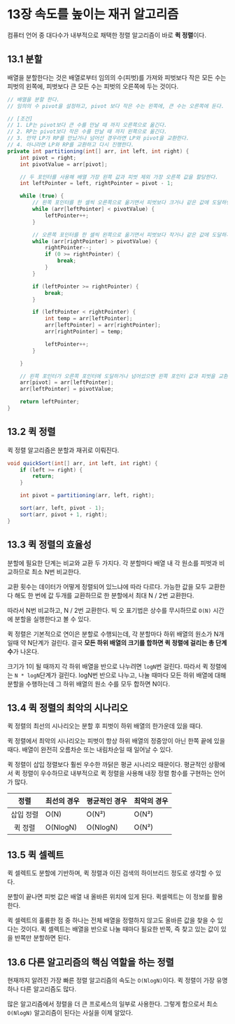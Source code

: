 # 13장 속도를 높이는 재귀 알고리즘

컴퓨터 언어 중 대다수가 내부적으로 채택한 정렬 알고리즘이 바로 **퀵 정렬**이다.

## 13.1 분할

배열을 분할한다는 것은 배열로부터 임의의 수(피벗)를 가져와 피벗보다 작은 모든 수는 피벗의 왼쪽에, 피벗보다 큰 모든 수는 피벗의 오른쪽에 두는 것이다.

```java
// 배열을 분할 한다.
// 임의의 수 pivot을 설정하고, pivot 보다 작은 수는 왼쪽에, 큰 수는 오른쪽에 둔다.

// [조건]
// 1. LP는 pivot보다 큰 수를 만날 때 까지 오른쪽으로 옮긴다.
// 2. RP는 pivot보다 작은 수를 만날 때 까지 왼쪽으로 옮긴다.
// 3. 만약 LP가 RP를 만났거나 넘어선 경우라면 LP와 pivot을 교환한다.
// 4. 아니라면 LP와 RP를 교환하고 다시 진행한다.
private int partitioning(int[] arr, int left, int right) {
    int pivot = right;
    int pivotValue = arr[pivot];

    // 두 포인터를 사용해 배열 가장 왼쪽 값과 피벗 제외 가장 오른쪽 값을 할당한다.
    int leftPointer = left, rightPointer = pivot - 1;

    while (true) {
        // 왼쪽 포인터를 한 셀씩 오른쪽으로 옮기면서 피벗보다 크거나 같은 값에 도달하면 멈춘다.
        while (arr[leftPointer] < pivotValue) {
            leftPointer++;
        }

        // 오른쪽 포인터를 한 셀씩 왼쪽으로 옮기면서 피벗보다 작거나 같은 값에 도달하거나, 배열 맨 앞에 도달하면 멈춘다.
        while (arr[rightPointer] > pivotValue) {
            rightPointer--;
            if (0 >= rightPointer) {
                break;
            }
        }

        if (leftPointer >= rightPointer) {
            break;
        }

        if (leftPointer < rightPointer) {
            int temp = arr[leftPointer];
            arr[leftPointer] = arr[rightPointer];
            arr[rightPointer] = temp;

            leftPointer++;
        }

    }

    // 왼쪽 포인터가 오른쪽 포인터에 도달하거나 넘어섰으면 왼쪽 포인터 값과 피벗을 교환한다.
    arr[pivot] = arr[leftPointer];
    arr[leftPointer] = pivotValue;

    return leftPointer;
}
```

## 13.2 퀵 정렬

퀵 정렬 알고리즘은 분할과 재귀로 이뤄진다.

```java
void quickSort(int[] arr, int left, int right) {
    if (left >= right) {
        return;
    }

    int pivot = partitioning(arr, left, right);

    sort(arr, left, pivot - 1);
    sort(arr, pivot + 1, right);
}
```

## 13.3 퀵 정렬의 효율성

분할에 필요한 단계는 비교와 교환 두 가지다. 각 분할마다 배열 내 각 원소를 피벗과 비교하므로 최소 N번 비교한다.

교환 횟수는 데이터가 어떻게 정렬되어 있느냐에 따라 다르다. 가능한 값을 모두 교환한다 해도 한 번에 값 두개를 교환하므로 한 분할에서 최대 N / 2번 교환한다.

따라서 N번 비교하고, N / 2번 교환한다. 빅 오 표기법은 상수를 무시하므로 `O(N)` 시간에 분할을 실행한다고 볼 수 있다.

퀵 정렬은 기본적으로 연이은 분할로 수행되는데, 각 분할마다 하위 배열의 원소가 N개 일때 약 N단계가 걸린다. 결국 **모든 하위 배열의 크기를 합하면 퀵 정렬에 걸리는 총 단계 수**가 나온다.

크기가 1이 될 때까지 각 하위 배열을 반으로 나누려면 `logN`번 걸린다. 따라서 퀵 정렬에는 `N * logN`단계가 걸린다. logN번 반으로 나누고, 나눌 때마다 모든 하위 배열에 대해 분할을 수행하는데 그 하위 배열의 원소 수를 모두 합하면 N이다.

## 13.4 퀵 정렬의 최악의 시나리오

퀵 정렬의 최선의 시나리오는 분할 후 피벗이 하위 배열의 한가운데 있을 때다.

퀵 정렬에서 최악의 시나리오는 피벗이 항상 하위 배열의 정중앙이 아닌 한쪽 끝에 있을 때다. 배열이 완전히 오름차순 또는 내림차순일 때 일어날 수 있다.

퀵 정렬이 삽입 정렬보다 훨씬 우수한 까닭은 평균 시나리오 때문이다. 평균적인 상황에서 퀵 정렬이 우수하므로 내부적으로 퀵 정렬을 사용해 내장 정렬 함수를 구현하는 언어가 많다.

|   정렬    | 최선의 경우 | 평균적인 경우 | 최악의 경우 |
| :-------: | ----------- | ------------- | ----------- |
| 삽입 정렬 | O(N)        | O(N²)         | O(N²)       |
|  퀵 정렬  | O(NlogN)    | O(NlogN)      | O(N²)       |

## 13.5 퀵 셀렉트

퀵 셀렉트도 분할에 기반하며, 퀵 정렬과 이진 검색의 하이브리드 정도로 생각할 수 있다.

분할이 끝나면 피벗 값은 배열 내 올바른 위치에 있게 된다. 퀵셀렉트는 이 정보를 활용한다.

퀵 셀렉트의 훌륭한 점 중 하나는 전체 배열을 정렬하지 않고도 올바른 값을 찾을 수 있다는 것이다. 퀵 셀렉트는 배열을 반으로 나눌 때마다 필요한 반쪽, 즉 찾고 있는 값이 있을 반쪽만 분할하면 된다.

## 13.6 다른 알고리즘의 핵심 역할을 하는 정렬

현재까지 알려진 가장 빠른 정렬 알고리즘의 속도는 `O(NlogN)`이다. 퀵 정렬이 가장 유명하나 다른 알고리즘도 많다.

많은 알고리즘에서 정렬을 더 큰 프로세스의 일부로 사용한다. 그렇게 함으로서 최소 `O(NlogN)` 알고리즘이 된다는 사실을 이제 알았다.
